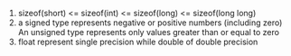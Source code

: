 1. sizeof(short) <= sizeof(int) <= sizeof(long) <= sizeof(long long)
2. a signed type represents negative or positive numbers (including zero)
   An unsigned type represents only values greater than or equal to zero
3. float represent single precision while double of double precision

